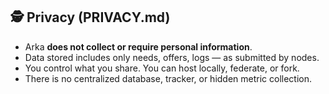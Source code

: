 
## 🕵️ Privacy (PRIVACY.md)
- Arka **does not collect or require personal information**.
- Data stored includes only needs, offers, logs — as submitted by nodes.
- You control what you share. You can host locally, federate, or fork.
- There is no centralized database, tracker, or hidden metric collection.